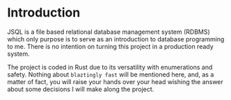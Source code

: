 # Introduction

JSQL is a file based relational database management system (RDBMS) which only purpose is to serve as an introduction to database programming to me. There is no intention on turning this project in a production ready system.

The project is coded in Rust due to its versatility with enumerations and safety. Nothing about `blaztingly fast` will be mentioned here, and, as a matter of fact, you will raise your hands over your head wishing the answer about some decisions I will make along the project.
